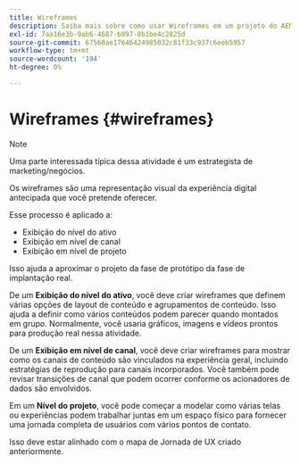 ```yaml
---
title: Wireframes
description: Saiba mais sobre como usar Wireframes em um projeto do AEM Screens.
exl-id: 7aa16e3b-9ab6-4687-b897-8b1be4c2825d
source-git-commit: 67560ae17646424985032c81f33c937c6eeb5957
workflow-type: tm+mt
source-wordcount: '194'
ht-degree: 0%

---
```


# Wireframes {#wireframes}

>[!NOTE]
>Uma parte interessada típica dessa atividade é um estrategista de marketing/negócios.

Os wireframes são uma representação visual da experiência digital antecipada que você pretende oferecer.

Esse processo é aplicado a:

* Exibição do nível do ativo
* Exibição em nível de canal
* Exibição em nível de projeto

Isso ajuda a aproximar o projeto da fase de protótipo da fase de implantação real.

De um **Exibição do nível do ativo**, você deve criar wireframes que definem várias opções de layout de conteúdo e agrupamentos de conteúdo. Isso ajuda a definir como vários conteúdos podem parecer quando montados em grupo.
Normalmente, você usaria gráficos, imagens e vídeos prontos para produção real nessa atividade.

De um **Exibição em nível de canal**, você deve criar wireframes para mostrar como os canais de conteúdo são vinculados na experiência geral, incluindo estratégias de reprodução para canais incorporados. Você também pode revisar transições de canal que podem ocorrer conforme os acionadores de dados são envolvidos.

Em um **Nível do projeto**, você pode começar a modelar como várias telas ou experiências podem trabalhar juntas em um espaço físico para fornecer uma jornada completa de usuários com vários pontos de contato.

Isso deve estar alinhado com o mapa de Jornada de UX criado anteriormente.
